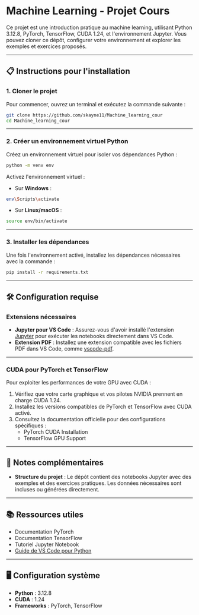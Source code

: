 # Machine Learning - Projet Cours

Ce projet est une introduction pratique au machine learning, utilisant Python 3.12.8, PyTorch, TensorFlow, CUDA 1.24, et l'environnement Jupyter. Vous pouvez cloner ce dépôt, configurer votre environnement et explorer les exemples et exercices proposés.

---

## 📋 Instructions pour l'installation

### 1. Cloner le projet

Pour commencer, ouvrez un terminal et exécutez la commande suivante :

```bash
git clone https://github.com/skayne11/Machine_learning_cour 
cd Machine_learning_cour
```


---

### 2. Créer un environnement virtuel Python

Créez un environnement virtuel pour isoler vos dépendances Python :

```bash
python -m venv env
```

Activez l'environnement virtuel :

- Sur **Windows** :

```bash
env\Scripts\activate
```

    
- Sur **Linux/macOS** :

```bash
source env/bin/activate
```

---

### 3. Installer les dépendances

Une fois l'environnement activé, installez les dépendances nécessaires avec la commande :

```bash
pip install -r requirements.txt
```

---

## 🛠 Configuration requise

### Extensions nécessaires

- **Jupyter pour VS Code** : Assurez-vous d'avoir installé l'extension [Jupyter](https://marketplace.visualstudio.com/items?itemName=ms-toolsai.jupyter) pour exécuter les notebooks directement dans VS Code.
- **Extension PDF** : Installez une extension compatible avec les fichiers PDF dans VS Code, comme [vscode-pdf](https://marketplace.visualstudio.com/items?itemName=tomoki1207.pdf).

---

### CUDA pour PyTorch et TensorFlow

Pour exploiter les performances de votre GPU avec CUDA :

1. Vérifiez que votre carte graphique et vos pilotes NVIDIA prennent en charge CUDA 1.24.
2. Installez les versions compatibles de PyTorch et TensorFlow avec CUDA activé.
3. Consultez la documentation officielle pour des configurations spécifiques :
    - PyTorch CUDA Installation
    - TensorFlow GPU Support

---

## 📄 Notes complémentaires

- **Structure du projet** : Le dépôt contient des notebooks Jupyter avec des exemples et des exercices pratiques. Les données nécessaires sont incluses ou générées directement.

---

## 📚 Ressources utiles

- Documentation PyTorch
- Documentation TensorFlow
- Tutoriel Jupyter Notebook
- [Guide de VS Code pour Python](https://code.visualstudio.com/docs/python/python-tutorial)

---

## 🖥 Configuration système

- **Python** : 3.12.8
- **CUDA** : 1.24
- **Frameworks** : PyTorch, TensorFlow
